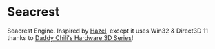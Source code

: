 # Seacrest
Seacrest Engine. Inspired by [Hazel](https://github.com/TheCherno/Hazel), except it uses Win32 & Direct3D 11 thanks to [Daddy Chili's Hardware 3D Series](https://github.com/planetchili/hw3d)!
